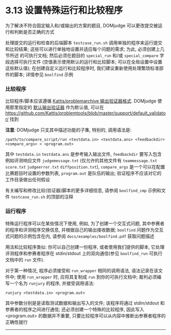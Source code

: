 # 3.13 设置特殊运行和比较程序

为了解决不符合固定输入和/或输出的方案的题目, DOMjudge 可以更改提交被运行和判断是否正确的方式

处理提交的运行和检查的后端脚本 `testcase_run.sh` 调用单独的程序来运行提交和比较结果; 这些可以进行单独地设置并适应每个问题的需求; 为此, 必须创建上几节所述 的可执行文档; 然后必须在题目的 `special_run` 和/或 `special_compare` 字段选择可执行文件 (空值表示使用默认的运行和比较脚本; 可以在全局设置中设置这些默认值); 在创建自定义运行和比较程序时, 我们建议重新使用处理繁琐标准部件的脚本; 详情参见 `boolfind` 示例
 
### 比较程序

比较程序/脚本应该遵循 [Kattis/problemarchive 输出验证器格式][1]. DOMjudge 使用那里指定的 [默认输出验证器][2] 作为默认值, 可以在 <https://github.com/Kattis/problemtools/blob/master/support/default_validator/> 找到

**注意**: DOMjudge 只支其中描述功能的子集, 特别的, 调用语法是:

```shell
/path/to/compare_script/run <testdata.in> <testdata.ans> <feedbackdir> <compare_args> < <program.out>
```

其中 `testdata.in` `testdata.ans` 是参考输入输出文件, `feedbackdir` 要写入包含例如评测响应文件 `judgemessage.txt` (仅允许的其他文件有 `teammessage.txt` `score.txt` `judgeerror.txt` `diffposition.txt`), `compare_args` 是一个可以在配置比赛题目时设置的参数列表, `program.out` 是队伍的输出; 验证程序不应该对它的工作目录做出任何假设

有关编写和修改比较(验证器)脚本的更多详细信息, 请参阅 `boolfind_cmp` 示例和文件 `testcase_run.sh` 的顶部的注释


### 运行程序

特殊运行程序可以在某些情况下使用, 例如, 为了创建一个交互式问题, 其中参赛者的程序和评测程序交换信息, 并根据自己的输出接收数据; `boolfind` 问题作为交互式问题的示例包含在内, 请参阅 `docs/examples/boolfind.pdf` 获取问题描述

用法和比较程序类似: 你可以自己创建一份程序, 或者使用我们提供的脚本, 它处理评测程序和参赛者程序在 stdin/stdout 上的双向通信(参见 `boolfind_run` 可执行文档中的 `run` 文件).

对于第一种情况, 程序必须接受和 `run_wrapper` 相同的调用语法, 语法记录在该文件中; 使用 `run_wrapper` 时, 应将其复制成 `run` 到你的可执行文档中; 裁判必须编写一个名为 `runjury` 的程序, 并接受调用语法:

```shell
runjury <testdata.in> <program.out>
```

其中参数分别是是读取测试数据和输出写入的文件; 该程序将通过 stdin/stdout 和参赛者的程序之间进行通信; 还必须创建一个特殊的比较程序, 因此写入 \<program.out\> 的数据并不重要, 只要比较程序可以从内容中推断出参赛者程序的正确性就行


----

[1]:http://www.problemarchive.org/wiki/index.php/Output_validator
[2]:http://www.problemarchive.org/wiki/index.php/Problem_Format#Output_Validators
